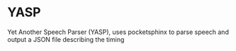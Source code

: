 # YASP
Yet Another Speech Parser (YASP), uses pocketsphinx to parse speech and output a JSON file describing the timing
